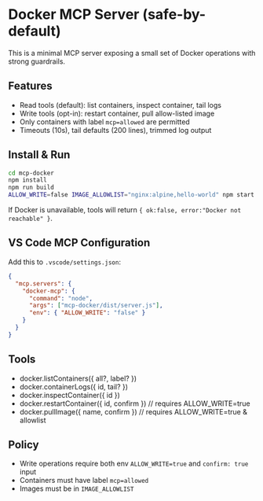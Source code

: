 # Docker MCP Server (safe-by-default)

This is a minimal MCP server exposing a small set of Docker operations with strong guardrails.

## Features
- Read tools (default): list containers, inspect container, tail logs
- Write tools (opt-in): restart container, pull allow-listed image
- Only containers with label `mcp=allowed` are permitted
- Timeouts (10s), tail defaults (200 lines), trimmed log output

## Install & Run
```bash
cd mcp-docker
npm install
npm run build
ALLOW_WRITE=false IMAGE_ALLOWLIST="nginx:alpine,hello-world" npm start
```

If Docker is unavailable, tools will return `{ ok:false, error:"Docker not reachable" }`.

## VS Code MCP Configuration
Add this to `.vscode/settings.json`:

```json
{
  "mcp.servers": {
    "docker-mcp": {
      "command": "node",
      "args": ["mcp-docker/dist/server.js"],
      "env": { "ALLOW_WRITE": "false" }
    }
  }
}
```

## Tools
- docker.listContainers({ all?, label? })
- docker.containerLogs({ id, tail? })
- docker.inspectContainer({ id })
- docker.restartContainer({ id, confirm })  // requires ALLOW_WRITE=true
- docker.pullImage({ name, confirm })       // requires ALLOW_WRITE=true & allowlist

## Policy
- Write operations require both env `ALLOW_WRITE=true` and `confirm: true` input
- Containers must have label `mcp=allowed`
- Images must be in `IMAGE_ALLOWLIST`
